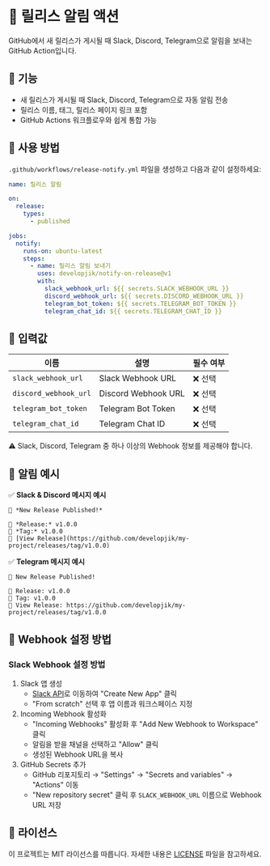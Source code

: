 # 🚀 릴리스 알림 액션

GitHub에서 새 릴리스가 게시될 때 Slack, Discord, Telegram으로 알림을 보내는 GitHub Action입니다.

## 🔧 기능

- 새 릴리스가 게시될 때 Slack, Discord, Telegram으로 자동 알림 전송
- 릴리스 이름, 태그, 릴리스 페이지 링크 포함
- GitHub Actions 워크플로우와 쉽게 통합 가능

## 🚀 사용 방법

`.github/workflows/release-notify.yml` 파일을 생성하고 다음과 같이 설정하세요:

```yaml
name: 릴리스 알림

on:
  release:
    types:
      - published

jobs:
  notify:
    runs-on: ubuntu-latest
    steps:
      - name: 릴리스 알림 보내기
        uses: developjik/notify-on-release@v1
        with:
          slack_webhook_url: ${{ secrets.SLACK_WEBHOOK_URL }}
          discord_webhook_url: ${{ secrets.DISCORD_WEBHOOK_URL }}
          telegram_bot_token: ${{ secrets.TELEGRAM_BOT_TOKEN }}
          telegram_chat_id: ${{ secrets.TELEGRAM_CHAT_ID }}
```

## 🔧 입력값

| 이름                  | 설명                | 필수 여부 |
| --------------------- | ------------------- | --------- |
| `slack_webhook_url`   | Slack Webhook URL   | ❌ 선택   |
| `discord_webhook_url` | Discord Webhook URL | ❌ 선택   |
| `telegram_bot_token`  | Telegram Bot Token  | ❌ 선택   |
| `telegram_chat_id`    | Telegram Chat ID    | ❌ 선택   |

⚠️ Slack, Discord, Telegram 중 하나 이상의 Webhook 정보를 제공해야 합니다.

## 📩 알림 예시

✅ **Slack & Discord 메시지 예시**

```
🚀 *New Release Published!*

🔹 *Release:* v1.0.0
🔹 *Tag:* v1.0.0
🔹 [View Release](https://github.com/developjik/my-project/releases/tag/v1.0.0)
```

✅ **Telegram 메시지 예시**

```
🚀 New Release Published!

🔹 Release: v1.0.0
🔹 Tag: v1.0.0
🔹 View Release: https://github.com/developjik/my-project/releases/tag/v1.0.0
```

## 🔧 Webhook 설정 방법

### Slack Webhook 설정 방법

1. Slack 앱 생성
   - [Slack API](https://api.slack.com/)로 이동하여 "Create New App" 클릭
   - "From scratch" 선택 후 앱 이름과 워크스페이스 지정
2. Incoming Webhook 활성화
   - "Incoming Webhooks" 활성화 후 "Add New Webhook to Workspace" 클릭
   - 알림을 받을 채널을 선택하고 "Allow" 클릭
   - 생성된 Webhook URL을 복사
3. GitHub Secrets 추가
   - GitHub 리포지토리 → "Settings" → "Secrets and variables" → "Actions" 이동
   - "New repository secret" 클릭 후 `SLACK_WEBHOOK_URL` 이름으로 Webhook URL 저장

## 📜 라이선스

이 프로젝트는 MIT 라이선스를 따릅니다. 자세한 내용은 [LICENSE](LICENSE) 파일을 참고하세요.
